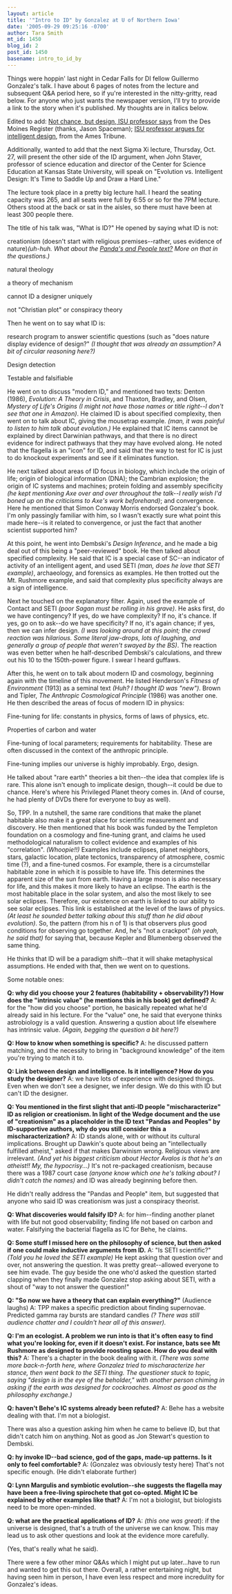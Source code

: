 ```yaml
---
layout: article
title: '"Intro to ID" by Gonzalez at U of Northern Iowa'
date: '2005-09-29 09:25:16 -0700'
author: Tara Smith
mt_id: 1450
blog_id: 2
post_id: 1450
basename: intro_to_id_by
---
```

Things were hoppin' last night in Cedar Falls for DI fellow Guillermo Gonzalez's talk.  I have about 6 pages of notes from the lecture and subsequent Q&A period here, so if yu're interested in the nitty-gritty, read below.  For anyone who just wants the newspaper version, I'll try to provide a link to the story when it's published.  My thoughts are in italics below.  

Edited to add:  [Not chance, but design, ISU professor says](http://desmoinesregister.com/apps/pbcs.dll/article?AID=/20050929/NEWS02/509290396/1001/NEWS) from the Des Moines Register (thanks, Jason Spaceman);  [ ISU professor argues for intelligent design](http://www.zwire.com/site/tab1.cfm?newsid=15300882&amp;BRD=2700&amp;PAG=461&amp;dept_id=554314&amp;rfi=6&amp;xb=zufic), from the Ames Tribune.  

Additionally, wanted to add that the next Sigma Xi lecture, Thursday, Oct. 27, will present the other side of the ID argument, when John Staver, professor of science education and director of the Center for Science Education at Kansas State University, will speak on "Evolution vs. Intelligent Design: It's Time to Saddle Up and Draw a Hard Line."

The lecture took place in a pretty big lecture hall.  I heard the seating capacity was 265, and all seats were full by 6:55 or so for the 7PM lecture.  Others stood at the back or sat in the aisles, so there must have been at least 300 people there.  

The title of his talk was, "What is ID?"  He opened by saying what ID is not:  

creationism (doesn't start with religious premises--rather, uses evidence of nature)_(uh-huh.  What about the [Panda's and People text?](/archives/2005/09/of-pandas-and-p.html)  More on that in the questions.)_


natural theology


a theory of mechanism


cannot ID a designer uniquely


not "Christian plot" or conspiracy theory

Then he went on to say what ID is:

research program to answer scientific questions (such as "does nature display evidence of design?"  _(I thought that was already an assumption?  A bit of circular reasoning here?)_


Design detection


Testable and falsifiable

He went on to discuss "modern ID," and mentioned two texts:  Denton (1986), _Evolution: A Theory in Crisis_, and Thaxton, Bradley, and Olsen, _Mystery of Life's Origins_ _(I might not have those names or title right--I don't see that one in Amazon)_.  He claimed ID is about specified complexity, then went on to talk about IC, giving the mousetrap example.  _(man, it was painful to listen to him talk about evolution.)_  He explained that IC items cannot be explained by direct Darwinian pathways, and that there is no direct evidence for indirect pathways that they may have evolved along.  He noted that the flagella is an "icon" for ID, and said that the way to test for IC is just to do knockout experiments and see if it eliminates function.  

He next talked about areas of ID focus in biology, which include the origin of life; origin of biological information (DNA); the Cambrian explosion; the origin of IC systems and machines; protein folding and assembly specificity _(he kept mentioning Axe over and over throughout the talk--I really wish I'd boned up on the criticisms to Axe's work beforehand)_; and convergence.  Here he mentioned that Simon Conway Morris endorsed Gonzalez's book.  I'm only passingly familiar with him, so I wasn't exactly sure what point this made here--is it related to convergence, or just the fact that another scientist supported him?

At this point, he went into Dembski's _Design Inference_, and he made a big deal out of this being a "peer-reviewed" book.  He then talked about specified complexity.  He said that IC is a special case of SC--an indicator of activity of an intelligent agent, and used SETI _(man, does he love that SETI example)_, archaeology, and forensics as examples.  He then trotted out the Mt. Rushmore example, and said that complexity plus specificity always are a sign of intelligence.  

Next he touched on the explanatory filter.  Again, used the example of Contact and SETI _(poor Sagan must be rolling in his grave)_.  He asks first, do we have contingency?  If yes, do we have complexity?  If no, it's chance.  If yes, go on to ask--do we have specificity?  If no, it's again chance; if yes, then we can infer design.  _(I was looking around at this point; the crowd reaction was hilarious.  Some literal jaw-drops, lots of laughing, and generally a group of people that weren't swayed by the BS)_.  The reaction was even better when he half-described Dembski's calculations, and threw out his 10 to the 150th-power figure.  I swear I heard guffaws.

After this, he went on to talk about modern ID and cosmology, beginning again with the timeline of this movement.  He listed Henderson's _Fitness of Environment_ (1913) as a seminal text _(Huh?  I thought ID was "new")_.  Brown and Tipler, _The Anthropic Cosmological Principle_ (1986) was another one.  He then described the areas of focus of modern ID in physics:

Fine-tuning for life:  constants in physics, forms of laws of physics, etc.


Properties of carbon and water


Fine-tuning of local parameters; requirements for habitability.  These are often discussed in the context of the anthropic principle.  

Fine-tuning implies our universe is highly improbably.  Ergo, design.  

He talked about "rare earth" theories a bit then--the idea that complex life is rare.  This alone isn't enough to implicate design, though--it could be due to chance.  Here's where his Privileged Planet theory comes in.  (And of course, he had plenty of DVDs there for everyone to buy as well).

So, TPP.  In a nutshell, the same rare conditions that make the planet habitable also make it a great place for scientific measurement and discovery.  He then mentioned that his book was funded by the Templeton foundation on a cosmology and fine-tuning grant, and claims he used methodological naturalism to collect evidence and examples of his "correlation".  _(Whoopie!!)_ Examples include eclipses, planet neighbors, stars, galactic location, plate tectonics, transparency of atmosphere, cosmic time (?), and a fine-tuned cosmos.  For example, there is a circumstellar habitable zone in which it is possible to have life.  This determines the apparent size of the sun from earth.  Having a large moon is also necessary for life, and this makes it more likely to have an eclipse.  The earth is the most habitable place in the solar system, and also the most likely to see solar eclipses.  Therefore, our existence on earth is linked to our ability to see solar eclipses.  This link is established at the level of the laws of physics.  _(At least he sounded better talking about this stuff than he did about evolution)_.  So, the pattern (from his n of 1) is that observers plus good conditions for observing go together.  And, he's "not a crackpot" _(oh yeah, he said that)_ for saying that, because Kepler and Blumenberg observed the same thing.  

He thinks that ID will be a paradigm shift--that it will shake metaphysical assumptions.  He ended with that, then we went on to questions. 

Some notable ones:  

**Q: why did you choose your 2 features (habitability + observability?)  How does the "intrinsic value" (he mentions this in his book) get defined?**  A:  for the "how did you choose" portion, he basically repeated what he'd already said in his lecture.  For the "value" one, he said that everyone thinks astrobiology is a valid question.  Answering a qustion about life elsewhere has intrinsic value.  _(Again, begging the question a bit here?)_

**Q: How to know when something is specific?**  A:  he discussed pattern matching, and the necessity to bring in "background knowledge" of the item you're trying to match it to.

**Q: Link between design and intelligence.  Is it intelligence?  How do you study the designer?**  A:  we have lots of experience with designed things.  Even when we don't see a designer, we infer design.  We do this with ID but can't ID the designer.  

**Q:  You mentioned in the first slight that anti-ID people "mischaracterize" ID as religion or creationism.  In light of the Wedge document and the use of "creationism" as a placeholder in the ID text "Pandas and Peoples" by ID-supportive authors, why do you still consider this a mischaracterization?**  A:  ID stands alone, with or without its cultural implications.  Brought up Dawkin's quote about being an "intellectually fulfilled atheist," asked if that makes Darwinism wrong.  Religious views are irrelevant.  _(And yet his biggest criticism about Hector Avalos is that he's an atheist!!  My, the hypocrisy...)_  It's not re-packaged creationism, because there was a 1987 court case _(anyone know which one he's talking about? I didn't catch the names)_ and ID was already beginning before then.  

He didn't really address the "Pandas and People" item, but suggested that anyone who said ID was creationism was just a conspiracy theorist.  

**Q:  What discoveries would falsify ID?**  A:  for him--finding another planet with life but not good observability; finding life not based on carbon and water.  Falsifying the bacterial flagella as IC for Behe, he claims.  

**Q: Some stuff I missed here on the philosophy of science, but then asked if one could make inductive arguments from ID.**  A:  "Is SETI scientific?"  _(Told you he loved the SETI example)_  He kept asking that question over and over, not answering the question.  It was pretty great--allowed everyone to see him evade.  The guy beside the one who'd asked the question started clapping when they finally made Gonzalez stop asking about SETI, with a shout of "way to not answer the question!"

**Q:  "So now we have a theory that can explain everything?"** (Audience laughs)  A: TPP makes a specific prediction about finding supernovae.  Predicted gamma ray bursts are standard candles _(?  There was still audience chatter and I couldn't hear all of this answer)._

**Q:  I'm an ecologist.  A problem we run into is that it's often easy to find what you're looking for, even if it doesn't exist.  For instance, bats see Mt Rushmore as designed to provide roosting space.  How do you deal with this?**  A:  There's a chapter in the book dealing with it.  _(There was some more back-n-forth here, where Gonzalez tried to mischaracterize her stance, then went back to the SETI thing.  The questioner stuck to topic, saying "design is in the eye of the beholder," with another person chiming in asking if the earth was designed for cockroaches.  Almost as good as the philosophy exchange.)_

**Q: haven't Behe's IC systems already been refuted?**  A: Behe has a website dealing with that.  I'm not a biologist.  

There was also a question asking him when he came to believe ID, but that didn't catch him on anything.  Not as good as Jon Stewart's question to Dembski.  

**Q: hy invoke ID--bad science, god of the gaps, made-up patterns.  Is it only to feel comfortable?**  A: (Gonzalez was obviously testy here)  That's not specific enough.  (He didn't elaborate further)

**Q: Lynn Margulis and symbiotic evolution--she suggests the flagella may have been a free-living spirochete that got co-opted.  Might IC be explained by other examples like that?**  A: I'm not a biologist, but biologists need to be more open-minded.

**Q: what are the practical applications of ID?**  A: _(this one was great_):  if the universe is designed, that's a truth of the universe we can know.  This may lead us to ask other questions and look at the evidence more carefully.

(Yes, that's really what he said).  

There were a few other minor Q&As which I might put up later...have to run and wanted to get this out there.  Overall, a rather entertaining night, but having seen him in person, I have even less respect and more incredulity for Gonzalez's ideas.

